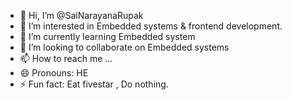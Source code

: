 - 👋 Hi, I’m @SaiNarayanaRupak
- 👀 I’m interested in Embedded systems & frontend development.
- 🌱 I’m currently learning Embedded system
- 💞️ I’m looking to collaborate on Embedded systems
- 📫 How to reach me ...
- 😄 Pronouns: HE
- ⚡ Fun fact: Eat fivestar , Do nothing.

<!---
SaiNarayanaRupak/SaiNarayanaRupak is a ✨ special ✨ repository because its `README.md` (this file) appears on your GitHub profile.
You can click the Preview link to take a look at your changes.
--->
